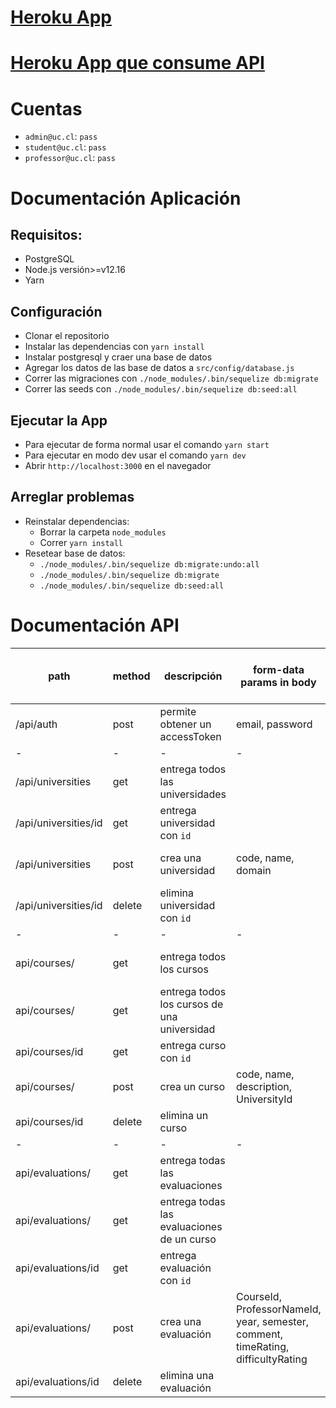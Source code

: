 # [Heroku App](https://eva-cursos-netz.herokuapp.com/)
# [Heroku App que consume API](https://eva-cursos-netz.herokuapp.com/api-application)

# Cuentas
* `admin@uc.cl`: `pass`
* `student@uc.cl`: `pass`
* `professor@uc.cl`: `pass`

# Documentación Aplicación
## Requisitos:
* PostgreSQL
* Node.js versión>=v12.16
* Yarn

## Configuración
* Clonar el repositorio
* Instalar las dependencias con `yarn install`
* Instalar postgresql y craer una base de datos
* Agregar los datos de las base de datos a `src/config/database.js`
* Correr las migraciones con `./node_modules/.bin/sequelize db:migrate`
* Correr las seeds con `./node_modules/.bin/sequelize db:seed:all`

## Ejecutar la App
* Para ejecutar de forma normal usar el comando `yarn start`
* Para ejecutar en modo dev usar el comando `yarn dev`
* Abrir `http://localhost:3000` en el navegador

## Arreglar problemas
* Reinstalar dependencias:
  * Borrar la carpeta `node_modules`
  * Correr `yarn install`
* Resetear base de datos:
  * `./node_modules/.bin/sequelize db:migrate:undo:all`
  * `./node_modules/.bin/sequelize db:migrate`
  * `./node_modules/.bin/sequelize db:seed:all`

# Documentación API

| path | method | descripción | form-data params in body | url-encoded query params | returns | requiere accessToken en header | 
|---|---|---|---|---|---|---|
| /api/auth | post | permite obtener un accessToken | email, password | | json con accessToken | no |
| - | - | - | - | - | - | - |
| /api/universities    | get    | entrega todos las universidades | | | json con todas las universidades | no |
| /api/universities/id | get    | entrega universidad con `id`    | | | json con una universidad | no |
| /api/universities    | post   | crea una universidad            | code, name, domain | | json con link de la universidad | si |
| /api/universities/id | delete | elimina universidad con `id`    | | | | si |
| - | - | - | - | - | - | - |
| api/courses/         | get    | entrega todos los cursos |  |  | json con todos los cursos | no |
| api/courses/         | get    | entrega todos los cursos de una universidad |  | UniversityId | json con cursos de una universidad | no |
| api/courses/id       | get    | entrega curso con `id` |  |  | json con un curso | no |
| api/courses/         | post   | crea un curso | code, name, description, UniversityId |  | json con link del curso | si |
| api/courses/id       | delete | elimina un curso |  |  | | si |
| - | - | - | - | - | - | - |
| api/evaluations/     | get    | entrega todas las evaluaciones |  |  | json con todas las evaluaciones | no |
| api/evaluations/     | get    | entrega todas las evaluaciones de un curso |  | CourseId | json con evaluaciones de un curso | no |
| api/evaluations/id   | get    | entrega evaluación con `id` |  |  | json con una evaluación | no |
| api/evaluations/     | post   | crea una evaluación | CourseId, ProfessorNameId, year, semester, comment, timeRating, difficultyRating |  | json con link de la evaluación | si |
| api/evaluations/id   | delete | elimina una evaluación |  |  | | si |


